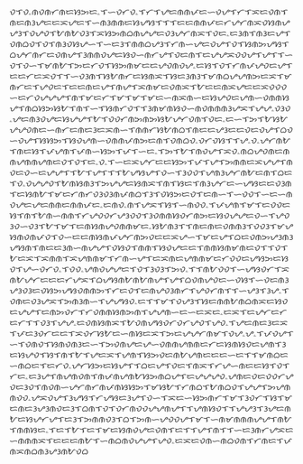 ᜏᜎᜏۦᜈᜏᜈᜆᜈᜇᜐᜅᜇۦᜎᜑᜏᜆᜏۦᜎᜆᜎᜌᜇᜈᜈᜉᜇᜑᜏᜌᜎᜆᜎᜁᜇᜏᜈᜎᜈᜇᜈᜂᜌᜇᜇᜁᜌᜇᜎᜑᜈᜂᜈᜈᜇᜐᜌᜐᜎᜎᜎᜇᜇᜈᜈᜉᜇᜆᜌᜆᜈᜁᜏᜐᜈᜌᜌᜂᜎᜏᜌᜏᜎᜀᜈᜀᜏᜂᜎᜁᜐᜅᜈᜊᜈᜌᜌᜇᜏᜂᜌᜆᜈᜁᜎᜏᜇۦᜇᜂᜈᜎᜈᜂᜇᜌᜎᜏᜈᜊᜏᜎᜏᜎᜈᜂᜏᜐᜌᜑᜎᜑᜇᜂᜎᜈᜈᜊᜌᜂᜎᜆᜈᜑᜌᜇᜏᜌᜎᜏᜎᜐᜈᜅᜌᜐᜎᜊᜌᜆᜈᜆᜇᜏᜈᜌᜎᜂᜈᜈᜏᜌᜇᜐᜏᜑᜈᜆᜌᜎᜏᜇᜈᜎᜇᜌᜌᜁᜏᜏᜌᜎᜌᜎᜎᜑᜏᜎᜏᜑᜎᜋᜈᜀᜎᜅᜇᜆᜏᜎᜐᜅᜈᜋᜇᜇᜌᜏᜈᜏᜌۦᜇᜐᜎᜏᜎᜆᜈᜉᜌᜏᜇᜌᜎᜇᜇᜆᜇᜁᜏᜎᜎᜑᜏᜂᜈᜎᜐᜀᜈᜆᜇᜐᜈᜁᜎᜐᜇᜂᜈᜂᜎᜋᜈᜊᜌᜌᜈᜅᜇᜁᜎᜋᜈᜆᜇᜎᜌᜏᜇᜎᜇᜇᜈᜇᜌᜎᜈᜌᜎᜁᜈᜋᜇᜏᜈᜁᜎᜀᜇᜇᜈᜁᜌᜇᜇᜁᜏᜏᜏᜑᜇᜆᜏᜌᜌᜌᜎᜈᜎᜋᜇᜆᜎᜋᜎᜋᜎᜋᜇᜑᜈᜁᜈᜑᜇᜐᜌᜏᜇᜌᜈᜑᜏᜈᜈᜐᜌᜎᜈᜊᜐᜅᜐᜀᜎᜈᜎᜑᜎᜐᜈᜆᜏᜎᜎᜂᜈᜋᜈᜐᜏᜑᜈᜏᜈᜈᜈᜂᜌᜁᜎᜌᜌۦᜏᜂᜏۦᜌᜇᜈᜂᜏᜌᜇᜐᜌᜌᜎᜀᜎᜏᜏᜆᜈᜅᜈᜅᜐᜀᜌᜆᜏᜈᜎᜏᜇۦᜇᜑᜎᜅᜎᜀᜐᜀᜌᜌᜏᜈᜇᜑᜈᜆᜇᜈᜇᜂᜇᜁᜈᜑᜎᜈᜈᜆᜐᜀᜈᜊᜎᜈᜇᜇᜌᜂᜇᜇᜏᜇᜏᜌᜎᜊᜏᜑᜏᜌᜎᜐᜐᜅᜎᜐᜏᜌᜈᜑᜏᜈᜈᜉᜈᜅᜇᜈᜎᜏᜈᜊᜏۦᜏᜆᜏᜐᜎᜎᜌۦᜏۦᜌᜆᜈᜀᜎᜈᜇᜐᜎᜉᜌᜈᜎᜉᜈᜑᜐᜅᜎᜉᜎᜑᜇۦᜎᜅᜎᜀᜎᜈᜏᜌᜎᜁᜏۦᜈᜊᜌᜏᜈᜇᜈᜈᜌᜈᜈᜌᜈᜇᜏᜎᜏᜎᜇۦᜏۦᜎᜑᜇᜁᜌᜆᜇᜇᜐᜅᜎᜉᜎᜌᜎᜅᜈᜈᜇᜁᜌᜌᜎᜈᜏᜇᜏᜑᜇᜌᜌᜎᜎᜀᜎᜌᜎᜎᜎᜀᜌᜐᜌᜎᜏᜑᜎᜂᜏᜏᜎᜌᜈᜂᜌᜆᜈᜀᜇᜈᜎᜊᜇᜎᜏۦᜏᜌᜌᜏᜎᜀᜈᜐᜈᜂᜎᜅᜌᜌᜇᜐᜈᜁᜎᜈᜎᜐᜇᜎᜈᜂᜌᜆᜇᜑᜌᜐᜇᜇᜏᜂᜈᜎᜇᜐᜈᜀᜎᜋᜇᜆᜈᜆᜏᜂᜏᜂᜈᜉᜈᜊᜎᜂᜎᜏᜐᜅᜇᜏᜎᜇᜈᜑᜎᜑᜏᜏᜎᜑᜇᜑᜈᜏᜌᜇᜌᜇᜈᜈᜇᜈᜈᜉᜇۦᜇᜈᜏۦᜈᜎᜌᜁᜎᜐᜎᜑᜈᜏᜏۦᜎᜉᜌᜈᜎᜋᜎᜇᜏᜏᜇᜐᜎᜈᜎᜀᜈᜑᜈᜈᜎᜆᜌᜏᜏᜆᜌᜂᜏᜏᜎᜂᜏᜈᜈᜐᜏᜆᜈᜅᜇᜐᜏᜌᜌᜇᜏᜑᜎᜌᜏᜂᜏᜑᜏᜂᜎᜀᜎᜋᜎᜇᜈᜐᜈᜌᜏᜈᜈᜋᜇۦᜐᜀᜈᜂᜎᜎᜈᜇᜈᜇᜏᜈᜈᜂᜎᜏᜏᜂᜎᜋᜌᜐᜈᜏᜈᜉᜏᜎᜏᜑᜇᜇᜈᜐᜈᜉᜌᜆᜈᜅᜏᜇᜇᜁᜌᜑᜎᜋᜇᜌᜎᜊᜇᜏᜈᜅᜌᜂᜈᜂᜌᜐᜈᜎᜈᜇᜇᜂᜈᜑᜈᜌᜌᜎᜏᜐᜏᜎᜈᜈᜎᜐᜏᜌᜇᜇᜎᜈᜈᜐᜈᜋᜈᜇᜏᜎᜎᜏᜎᜀᜇᜁᜎᜁᜈᜈᜎᜁᜌᜈᜈᜋᜎᜆᜈᜑᜌᜎᜇᜁᜈᜇᜌᜈᜈᜋᜇᜆᜏᜏᜇᜌᜐᜅᜇᜐᜏᜎᜌᜑᜏᜆᜏۦᜎᜏᜏۦᜌᜈᜏᜌᜌᜇᜎᜏᜎᜂᜏᜂᜎᜅᜏۦᜎᜎᜈᜀᜏᜏᜎᜑᜌᜐᜏᜆᜎᜁᜈᜀᜌᜆᜇᜇᜇᜆᜌᜁᜎᜊᜌᜐᜈᜀᜈᜀᜈᜌᜎᜌᜎᜊᜏᜈᜌᜏᜇᜑᜏᜐᜎᜑᜏᜇᜈᜂᜌᜂᜏᜂᜇᜏᜐᜅᜌᜐᜏᜈᜈᜅᜎᜆᜇᜏᜎᜇᜈᜌᜏᜂᜈᜆᜎᜌᜏᜆᜈᜎᜎᜑᜌᜂᜎᜂᜌۦᜎᜏᜈᜇᜏᜂᜌᜁᜎᜅᜈᜂᜈᜑᜎᜌᜌᜐᜏۦᜇᜎᜎᜋᜎᜏᜌᜂᜎᜐᜇᜈᜈᜀᜈᜊᜈᜁᜇᜐᜏᜇᜌᜌᜎᜇᜈᜅᜏᜆᜎᜆᜏᜈᜈᜐᜈᜅᜈᜎᜌᜌᜈᜑᜇᜑᜇᜁᜇۦᜇᜁᜎᜇᜌᜆᜇᜆᜇᜆᜎᜎᜏᜂᜎᜌᜌۦᜇᜏᜈᜐᜈᜁᜎᜀᜏᜈᜌᜐᜏᜆᜏᜆᜌᜏᜎᜌᜏۦᜎᜌᜇᜈᜇᜂᜇᜁᜎᜉᜇᜂᜏᜆᜇᜇᜎᜁᜏᜆᜐᜀᜇᜑᜈᜐᜇᜁᜎᜅᜇᜌᜌᜆᜈᜋᜎᜏᜌۦᜌۦᜎᜉᜏᜌᜎᜑᜎᜏᜈᜏᜎᜐᜈᜏᜈᜂᜇᜑᜎᜅᜏᜈᜌᜇᜌᜑᜏᜈᜈᜌᜈᜈᜇᜆᜇᜐᜈᜐᜏᜇᜌᜈᜎᜂᜇᜐᜌᜏᜎᜐᜎᜈᜎᜀᜎᜌᜇᜁᜎᜌᜈᜎᜐᜅᜏᜇᜈᜀᜌᜈᜇᜇᜇᜑᜇᜎᜎᜋᜈᜊᜇᜑᜈᜊᜇᜎᜇᜆᜏۦᜌᜆᜐᜅᜇᜐᜌᜎᜎᜊᜇᜌᜎᜏᜇᜎᜈᜁᜎᜆᜌᜑᜈᜇᜇᜐᜎᜏᜎᜆᜇۦᜇᜂᜌᜎᜈᜌᜈᜏᜈᜎᜈᜉᜈᜌᜈᜀᜐᜅᜈᜊᜌᜎᜇᜌᜌᜌᜏۦᜌᜈᜇᜏᜇᜏᜏᜆᜌᜏᜇᜂᜏᜎᜈᜏᜈᜑᜌᜆᜈᜆᜈᜉᜈᜐᜐᜅᜎᜋᜐᜀᜎᜆᜈᜊᜎᜀᜈᜊᜏᜎᜌᜌᜎᜅᜌᜈᜈᜏᜏۦᜌᜁᜏᜌᜎᜂᜌᜐᜎᜆᜌᜐᜇᜂᜌᜎᜏᜑᜎᜁᜇᜑᜐᜅᜈᜆᜎᜋᜎᜂᜏᜆᜎᜐᜎᜋᜇᜈᜇᜂᜌᜂᜈᜏᜇᜂᜎᜊᜈᜎᜏᜎᜏᜆᜈᜏᜏᜌᜌᜈᜌᜎᜎᜌᜈᜐᜏᜎᜎᜌᜌᜂᜎᜂᜌᜇᜈᜀᜇᜐᜌᜆᜌᜎᜇᜂᜎᜅᜈᜈᜏᜂᜎᜊᜎᜅᜈᜑᜌᜏᜏᜌᜎᜋᜎᜑᜈᜋᜈᜈᜈᜌᜌᜎᜈᜀᜎᜈᜈᜐᜇۦᜎᜇᜎᜀᜎᜇᜎᜋᜇᜐᜈᜏᜌᜇᜏᜈᜎᜇᜎᜎᜌᜎᜈᜎᜎᜑᜇᜂᜈᜆᜌᜁᜇᜑᜈᜈᜈᜁᜎᜇᜇᜇᜈᜀᜎᜑᜈᜊᜈᜏᜌᜌᜎᜌᜏۦᜇᜁᜇᜏᜈᜑᜈᜊᜏᜈᜎᜆᜈᜇᜎᜉᜈᜁᜈᜊᜈᜂᜌᜂᜈᜀᜏᜊ
